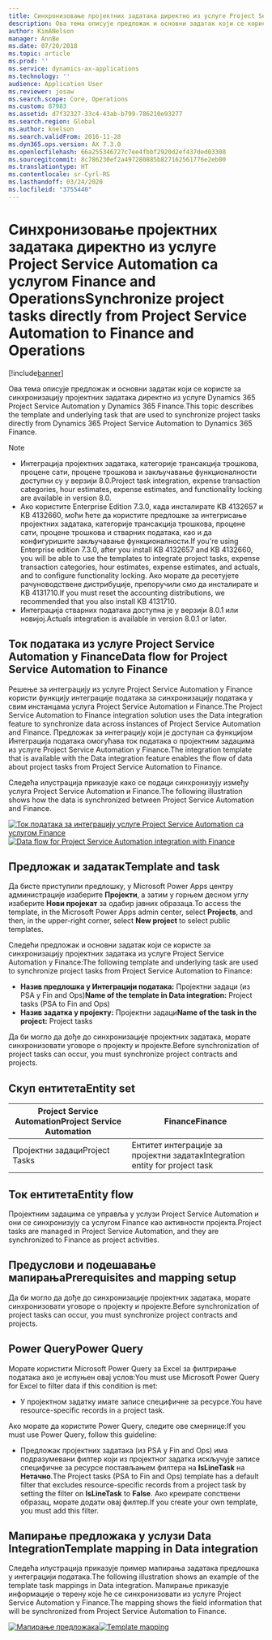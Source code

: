 ```yaml
---
title: Синхронизовање пројектних задатака директно из услуге Project Service Automation са услугом Finance and Operations
description: Ова тема описује предложак и основни задатак који се користе за синхронизацију пројектних задатака директно из услуге Microsoft Dynamics 365 Project Service Automation у Dynamics 365 Finance.
author: KimANelson
manager: AnnBe
ms.date: 07/20/2018
ms.topic: article
ms.prod: ''
ms.service: dynamics-ax-applications
ms.technology: ''
audience: Application User
ms.reviewer: josaw
ms.search.scope: Core, Operations
ms.custom: 87983
ms.assetid: d7f32327-33c4-43ab-b799-786210e93277
ms.search.region: Global
ms.author: knelson
ms.search.validFrom: 2016-11-28
ms.dyn365.ops.version: AX 7.3.0
ms.openlocfilehash: 66a255346727c7ee4fbbf2920d2ef437ded03308
ms.sourcegitcommit: 8c786230ef2a497280885b827162561776e2eb00
ms.translationtype: HT
ms.contentlocale: sr-Cyrl-RS
ms.lasthandoff: 03/24/2020
ms.locfileid: "3755440"
---
```

# <a name="synchronize-project-tasks-directly-from-project-service-automation-to-finance-and-operations"></a><span data-ttu-id="3bf07-103">Синхронизовање пројектних задатака директно из услуге Project Service Automation са услугом Finance and Operations</span><span class="sxs-lookup"><span data-stu-id="3bf07-103">Synchronize project tasks directly from Project Service Automation to Finance and Operations</span></span>

[!include[banner](../includes/banner.md)]

<span data-ttu-id="3bf07-104">Ова тема описује предложак и основни задатак који се користе за синхронизацију пројектних задатака директно из услуге Dynamics 365 Project Service Automation у Dynamics 365 Finance.</span><span class="sxs-lookup"><span data-stu-id="3bf07-104">This topic describes the template and underlying task that are used to synchronize project tasks directly from Dynamics 365 Project Service Automation to Dynamics 365 Finance.</span></span>

> [!NOTE]
> - <span data-ttu-id="3bf07-105">Интеграција пројектних задатака, категорије трансакција трошкова, процене сати, процене трошкова и закључавање функционалности доступни су у верзији 8.0.</span><span class="sxs-lookup"><span data-stu-id="3bf07-105">Project task integration, expense transaction categories, hour estimates, expense estimates, and functionality locking are available in version 8.0.</span></span>
> - <span data-ttu-id="3bf07-106">Ако користите Enterprise Edition 7.3.0, када инсталирате KB 4132657 и KB 4132660, моћи ћете да користите предлошке за интегрисање пројектних задатака, категорије трансакција трошкова, процене сати, процене трошкова и стварних података, као и да конфигуришите закључавање функционалности.</span><span class="sxs-lookup"><span data-stu-id="3bf07-106">If you're using Enterprise edition 7.3.0, after you install KB 4132657 and KB 4132660, you will be able to use the templates to integrate project tasks, expense transaction categories, hour estimates, expense estimates, and actuals, and to configure functionality locking.</span></span> <span data-ttu-id="3bf07-107">Ако морате да ресетујете рачуноводствене дистрибуције, препоручили смо да инсталирате и KB 4131710.</span><span class="sxs-lookup"><span data-stu-id="3bf07-107">If you must reset the accounting distributions, we recommended that you also install KB 4131710.</span></span>
> - <span data-ttu-id="3bf07-108">Интеграција стварних података доступна је у верзији 8.0.1 или новијој.</span><span class="sxs-lookup"><span data-stu-id="3bf07-108">Actuals integration is available in version 8.0.1 or later.</span></span>

## <a name="data-flow-for-project-service-automation-to-finance"></a><span data-ttu-id="3bf07-109">Ток података из услуге Project Service Automation у Finance</span><span class="sxs-lookup"><span data-stu-id="3bf07-109">Data flow for Project Service Automation to Finance</span></span>

<span data-ttu-id="3bf07-110">Решење за интеграцију из услуге Project Service Automation у Finance користи функцију интеграције података за синхронизацију података у свим инстанцама услуга Project Service Automation и Finance.</span><span class="sxs-lookup"><span data-stu-id="3bf07-110">The Project Service Automation to Finance integration solution uses the Data integration feature to synchronize data across instances of Project Service Automation and Finance.</span></span> <span data-ttu-id="3bf07-111">Предложак за интеграцију који је доступан са функцијом Интеграција података омогућава ток података о пројектним задацима из услуге Project Service Automation у Finance.</span><span class="sxs-lookup"><span data-stu-id="3bf07-111">The integration template that is available with the Data integration feature enables the flow of data about project tasks from Project Service Automation to Finance.</span></span>

<span data-ttu-id="3bf07-112">Следећа илустрација приказује како се подаци синхронизују између услуга Project Service Automation и Finance.</span><span class="sxs-lookup"><span data-stu-id="3bf07-112">The following illustration shows how the data is synchronized between Project Service Automation and Finance.</span></span>

<span data-ttu-id="3bf07-113">[![Ток података за интеграцију услуге Project Service Automation са услугом Finance](./media/ProjectTasksFlow.png)](./media/ProjectTasksFlow.png)</span><span class="sxs-lookup"><span data-stu-id="3bf07-113">[![Data flow for Project Service Automation integration with Finance](./media/ProjectTasksFlow.png)](./media/ProjectTasksFlow.png)</span></span>

## <a name="template-and-task"></a><span data-ttu-id="3bf07-114">Предложак и задатак</span><span class="sxs-lookup"><span data-stu-id="3bf07-114">Template and task</span></span>

<span data-ttu-id="3bf07-115">Да бисте приступили предлошку, у Microsoft Power Apps центру администрације изаберите **Пројекти**, а затим у горњем десном углу изаберите **Нови пројекат** за одабир јавних образаца.</span><span class="sxs-lookup"><span data-stu-id="3bf07-115">To access the template, in the Microsoft Power Apps admin center, select **Projects**, and then, in the upper-right corner, select **New project** to select public templates.</span></span>

<span data-ttu-id="3bf07-116">Следећи предложак и основни задатак који се користе за синхронизацију пројектних задатака из услуге Project Service Automation у Finance:</span><span class="sxs-lookup"><span data-stu-id="3bf07-116">The following template and underlying task are used to synchronize project tasks from Project Service Automation to Finance:</span></span>

- <span data-ttu-id="3bf07-117">**Назив предлошка у Интеграцији података:** Пројектни задаци (из PSA у Fin and Ops)</span><span class="sxs-lookup"><span data-stu-id="3bf07-117">**Name of the template in Data integration:** Project tasks (PSA to Fin and Ops)</span></span>
- <span data-ttu-id="3bf07-118">**Назив задатка у пројекту:** Пројектни задаци</span><span class="sxs-lookup"><span data-stu-id="3bf07-118">**Name of the task in the project:** Project tasks</span></span>

<span data-ttu-id="3bf07-119">Да би могло да дође до синхронизације пројектних задатака, морате синхронизовати уговоре о пројекту и пројекте.</span><span class="sxs-lookup"><span data-stu-id="3bf07-119">Before synchronization of project tasks can occur, you must synchronize project contracts and projects.</span></span>

## <a name="entity-set"></a><span data-ttu-id="3bf07-120">Скуп ентитета</span><span class="sxs-lookup"><span data-stu-id="3bf07-120">Entity set</span></span>

| <span data-ttu-id="3bf07-121">Project Service Automation</span><span class="sxs-lookup"><span data-stu-id="3bf07-121">Project Service Automation</span></span> | <span data-ttu-id="3bf07-122">Finance</span><span class="sxs-lookup"><span data-stu-id="3bf07-122">Finance</span></span>                             |
|----------------------------|-------------------------------------|
| <span data-ttu-id="3bf07-123">Пројектни задаци</span><span class="sxs-lookup"><span data-stu-id="3bf07-123">Project Tasks</span></span>              | <span data-ttu-id="3bf07-124">Ентитет интеграције за пројектни задатак</span><span class="sxs-lookup"><span data-stu-id="3bf07-124">Integration entity for project task</span></span> |

## <a name="entity-flow"></a><span data-ttu-id="3bf07-125">Ток ентитета</span><span class="sxs-lookup"><span data-stu-id="3bf07-125">Entity flow</span></span>

<span data-ttu-id="3bf07-126">Пројектним задацима се управља у услузи Project Service Automation и они се синхронизују са услугом Finance као активности пројекта.</span><span class="sxs-lookup"><span data-stu-id="3bf07-126">Project tasks are managed in Project Service Automation, and they are synchronized to Finance as project activities.</span></span>

## <a name="prerequisites-and-mapping-setup"></a><span data-ttu-id="3bf07-127">Предуслови и подешавање мапирања</span><span class="sxs-lookup"><span data-stu-id="3bf07-127">Prerequisites and mapping setup</span></span>

<span data-ttu-id="3bf07-128">Да би могло да дође до синхронизације пројектних задатака, морате синхронизовати уговоре о пројекту и пројекте.</span><span class="sxs-lookup"><span data-stu-id="3bf07-128">Before synchronization of project tasks can occur, you must synchronize project contracts and projects.</span></span>

## <a name="power-query"></a><span data-ttu-id="3bf07-129">Power Query</span><span class="sxs-lookup"><span data-stu-id="3bf07-129">Power Query</span></span>

<span data-ttu-id="3bf07-130">Морате користити Microsoft Power Query за Excel за филтрирање података ако је испуњен овај услов:</span><span class="sxs-lookup"><span data-stu-id="3bf07-130">You must use Microsoft Power Query for Excel to filter data if this condition is met:</span></span>

- <span data-ttu-id="3bf07-131">У пројектном задатку имате записе специфичне за ресурсе.</span><span class="sxs-lookup"><span data-stu-id="3bf07-131">You have resource-specific records in a project task.</span></span>

<span data-ttu-id="3bf07-132">Ако морате да користите Power Query, следите ове смернице:</span><span class="sxs-lookup"><span data-stu-id="3bf07-132">If you must use Power Query, follow this guideline:</span></span>

- <span data-ttu-id="3bf07-133">Предложак пројектних задатака (из PSA у Fin and Ops) има подразумевани филтер који из пројектног задатка искључује записе специфичне за ресурсе постављањем филтера на **IsLineTask** на **Нетачно**.</span><span class="sxs-lookup"><span data-stu-id="3bf07-133">The Project tasks (PSA to Fin and Ops) template has a default filter that excludes resource-specific records from a project task by setting the filter on **IsLineTask** to **False**.</span></span> <span data-ttu-id="3bf07-134">Ако креирате сопствени образац, морате додати овај филтер.</span><span class="sxs-lookup"><span data-stu-id="3bf07-134">If you create your own template, you must add this filter.</span></span>

## <a name="template-mapping-in-data-integration"></a><span data-ttu-id="3bf07-135">Мапирање предложака у услузи Data Integration</span><span class="sxs-lookup"><span data-stu-id="3bf07-135">Template mapping in Data integration</span></span>

<span data-ttu-id="3bf07-136">Следећа илустрација приказује пример мапирања задатака предлошка у интеграцији података.</span><span class="sxs-lookup"><span data-stu-id="3bf07-136">The following illustration shows an example of the template task mappings in Data integration.</span></span> <span data-ttu-id="3bf07-137">Мапирање приказује информације о терену које ће се синхронизовати из услуге Project Service Automation у Finance.</span><span class="sxs-lookup"><span data-stu-id="3bf07-137">The mapping shows the field information that will be synchronized from Project Service Automation to Finance.</span></span>

<span data-ttu-id="3bf07-138">[![Мапирање предложака](./media/ProjectTasksMapping.png)](./media/ProjectTasksMapping.png)</span><span class="sxs-lookup"><span data-stu-id="3bf07-138">[![Template mapping](./media/ProjectTasksMapping.png)](./media/ProjectTasksMapping.png)</span></span>
